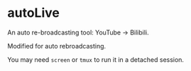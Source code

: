 # autoLive

An auto re-broadcasting tool: YouTube -> Bilibili.

Modified for auto rebroadcasting.

You may need `screen` or `tmux` to run it in a detached session.

